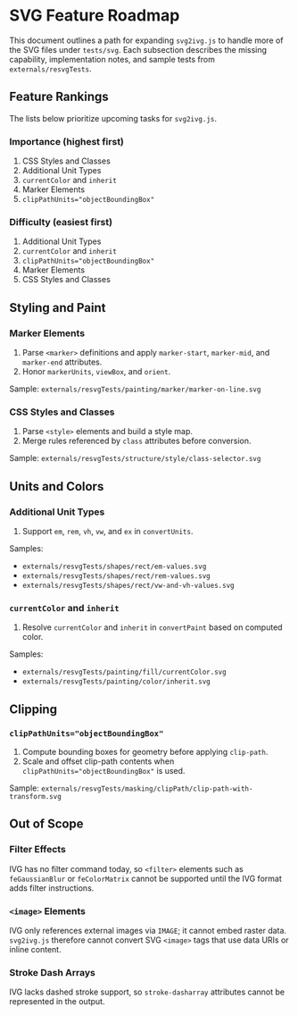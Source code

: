 # SVG Feature Roadmap

This document outlines a path for expanding `svg2ivg.js` to handle more of the SVG files under `tests/svg`.
Each subsection describes the missing capability, implementation notes, and sample tests from
`externals/resvgTests`.

## Feature Rankings

The lists below prioritize upcoming tasks for `svg2ivg.js`.

### Importance (highest first)
1. CSS Styles and Classes
2. Additional Unit Types
3. `currentColor` and `inherit`
4. Marker Elements
5. `clipPathUnits="objectBoundingBox"`

### Difficulty (easiest first)
1. Additional Unit Types
2. `currentColor` and `inherit`
3. `clipPathUnits="objectBoundingBox"`
4. Marker Elements
5. CSS Styles and Classes

## Styling and Paint

### Marker Elements
1. Parse `<marker>` definitions and apply `marker-start`, `marker-mid`, and `marker-end` attributes.
2. Honor `markerUnits`, `viewBox`, and `orient`.

Sample: `externals/resvgTests/painting/marker/marker-on-line.svg`

### CSS Styles and Classes
1. Parse `<style>` elements and build a style map.
2. Merge rules referenced by `class` attributes before conversion.

Sample: `externals/resvgTests/structure/style/class-selector.svg`

## Units and Colors

### Additional Unit Types
1. Support `em`, `rem`, `vh`, `vw`, and `ex` in `convertUnits`.

Samples:
- `externals/resvgTests/shapes/rect/em-values.svg`
- `externals/resvgTests/shapes/rect/rem-values.svg`
- `externals/resvgTests/shapes/rect/vw-and-vh-values.svg`

### `currentColor` and `inherit`
1. Resolve `currentColor` and `inherit` in `convertPaint` based on computed color.

Samples:
- `externals/resvgTests/painting/fill/currentColor.svg`
- `externals/resvgTests/painting/color/inherit.svg`

## Clipping

### `clipPathUnits="objectBoundingBox"`
1. Compute bounding boxes for geometry before applying `clip-path`.
2. Scale and offset clip-path contents when `clipPathUnits="objectBoundingBox"` is used.

Sample: `externals/resvgTests/masking/clipPath/clip-path-with-transform.svg`

## Out of Scope

### Filter Effects
IVG has no filter command today, so `<filter>` elements such as `feGaussianBlur` or `feColorMatrix` cannot be
supported until the IVG format adds filter instructions.

### `<image>` Elements
IVG only references external images via `IMAGE`; it cannot embed raster data. `svg2ivg.js` therefore cannot
convert SVG `<image>` tags that use data URIs or inline content.

### Stroke Dash Arrays
IVG lacks dashed stroke support, so `stroke-dasharray` attributes cannot be represented in the output.

